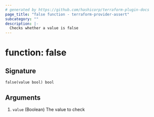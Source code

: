 ```yaml
---
# generated by https://github.com/hashicorp/terraform-plugin-docs
page_title: "false function - terraform-provider-assert"
subcategory: ""
description: |-
  Checks whether a value is false
---
```


# function: false





## Signature

<!-- signature generated by tfplugindocs -->
```text
false(value bool) bool
```

## Arguments

<!-- arguments generated by tfplugindocs -->
1. `value` (Boolean) The value to check

